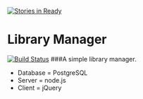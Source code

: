 [![Stories in Ready](https://badge.waffle.io/edockter/jills-group-library.png?label=ready&title=Ready)](https://waffle.io/edockter/jills-group-library)
# Library Manager
[![Build Status](https://travis-ci.org/edockter/jills-group-library.svg?branch=master)](https://travis-ci.org/edockter/jills-group-library)
###A simple library manager.

* Database = PostgreSQL
* Server   = node.js
* Client   = jQuery
